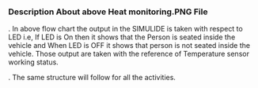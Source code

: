 ### Description About above Heat monitoring.PNG File

. In above flow chart the output in the SIMULIDE is taken with respect to LED i.e, If LED is On then it shows that the Person is seated inside the vehicle  and When LED is OFF  it   shows that person is not seated inside the vehicle. Those output are taken with the reference of Temperature sensor working status.

. The  same structure will follow  for all the activities.
